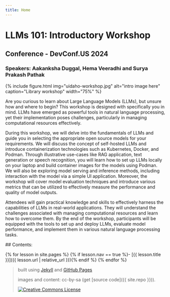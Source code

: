 ```yaml
---
title: Home
---
```


# LLMs 101: Introductory Workshop
## Conference - DevConf.US 2024
### Speakers: Aakanksha Duggal, Hema Veeradhi and Surya Prakash Pathak

{% include figure.html img="uidaho-workshop.jpg" alt="intro image here" caption="Library workshop" width="75%" %}

Are you curious to learn about Large Language Models (LLMs), but unsure how and where to begin? This workshop is designed with specifically you in mind. LLMs have emerged as powerful tools in natural language processing, yet their implementation poses challenges, particularly in managing computational resources effectively.

During this workshop, we will delve into the fundamentals of LLMs and guide you in selecting the appropriate open source models for your requirements. We will discuss the concept of self-hosted LLMs and introduce containerization technologies such as Kubernetes, Docker, and Podman. Through illustrative use-cases like RAG application, text generation or speech recognition, you will learn how to set up LLMs locally on your laptop and build container images for the models using Podman. We will also be exploring model serving and inference methods, including interaction with the model via a simple UI application. Moreover, the workshop will cover model evaluation techniques and introduce various metrics that can be utilized to effectively measure the performance and quality of model outputs.

Attendees will gain practical knowledge and skills to effectively harness the capabilities of LLMs in real-world applications. They will understand the challenges associated with managing computational resources and learn how to overcome them. By the end of the workshop, participants will be equipped with the tools to set up and deploy LLMs, evaluate model performance, and implement them in various natural language processing tasks.

<div class="toc" markdown="1">
## Contents:

{% for lesson in site.pages %}
{% if lesson.nav == true %}- [{{ lesson.title }}]({{ lesson.url | relative_url }}){% endif %}
{% endfor %}
</div>

 
> built using [Jekyll](https://jekyllrb.com/) and [GitHub Pages](https://pages.github.com/)
>
> images and content: cc-by-sa <a href="https://github.com/hemajv"></a> (get [source code]({{ site.repo }})).
>
> <a href="http://creativecommons.org/licenses/by-sa/4.0/" rel="license"><img style="border-width: 0;" src="https://i.creativecommons.org/l/by-sa/4.0/88x31.png" alt="Creative Commons License" /></a>
